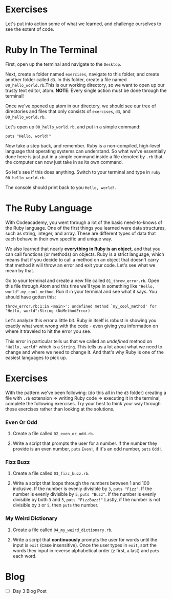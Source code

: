 # Exercises

Let's put into action some of what we learned, and challenge
ourselves to see the extent of code.

# Ruby In The Terminal

First, open up the terminal and navigate to the `Desktop`.

Next, create a folder named `exercises`, navigate to this folder, and create another folder
called `d3`. In this folder, create a file named `00_hello_world.rb`.This is our
working directory, so we want to open up our trusty text editor, atom.
**NOTE**: Every single action must be done through the terminal!

Once we've opened up atom in our directory, we should see our tree of directories
and files that only consists of `exercises`, `d3`, and `00_hello_world.rb`.

Let's open up `00_hello_world.rb`, and put in a simple command:

`puts "Hello, world!"`

Now take a step back, and remember. Ruby is a non-compiled, high-level language that
operating systems can understand. So what we've essentially done here is just put in
a simple command inside a file denoted by `.rb` that the computer can now just take in
as its own command.

So let's see if this does anything. Switch to your terminal and type in `ruby 00_hello_world.rb`.

The console should print back to you `Hello, world!`.

# The Ruby Language

With Codeacademy, you went through a lot of the basic need-to-knows of the Ruby language.
One of the first things you learned were data structures, such as string, integer, and array.
These are different types of data that each behave in their own specific and unique way.

We also learned that nearly **everything in Ruby is an object**, and that you can call
functions (or methods) on objects. Ruby is a strict language, which means that if you
decide to call a method on an object that doesn't carry that method it will throw
an error and exit your code. Let's see what we mean by that.

Go to your terminal and create a new file called `01_throw_error.rb`. Open this file
through Atom and this time we'll type in something like `"Hello, world".my_cool_method`.
Run it in your terminal and see what it says. You should have gotten this:

```
throw_error.rb:1:in <main>': undefined method `my_cool_method' for "Hello, world":String (NoMethodError)
```

Let's analyze this error a little bit. Ruby in itself is robust in showing you exactly
what went wrong with the code - even giving you information on where it traveled to hit the
error you see.

This error in particular tells us that we called an *undefined* method on `"Hello, world"`
which is a `String`. This tells us a lot about what we need to change and where we
need to change it. And that's why Ruby is one of the easiest languages to pick up.

# Exercises

With the pattern we've been following: (do this all in the `d3` folder) creating
a file with `.rb` extension => writing Ruby code => executing it in the terminal, complete the following exercises. Try your best to think your way through these exercises rather than
looking at the solutions.

### Even Or Odd

1. Create a file called `02_even_or_odd.rb`.

2. Write a script that prompts the user for a number. If the number they provide
is an even number, `puts` `Even!`, if it's an odd number, `puts` `Odd!`.

### Fizz Buzz

1. Create a file called `03_fizz_buzz.rb`.

2. Write a script that loops through the numbers between 1 and 100 inclusive. If
the number is evenly divisible by `3`, `puts "Fizz"`. If the number is evenly divisible
by `5`, `puts "Buzz"`. If the number is evenly divisible by both `3` and `5`, `puts "FizzBuzz!"`
Lastly, if the number is not divisible by `3` or `5`, then `puts` the number.

### My Weird Dictionary

1. Create a file called `04_my_weird_dictionary.rb`.

2. Write a script that **continuously** prompts the user for words until the input is
`exit` (case insensitive). Once the user types in `exit`, sort the words they input
in reverse alphabetical order (`z` first, `a` last) and `puts` each word.

# Blog
- [ ] Day 3 Blog Post
